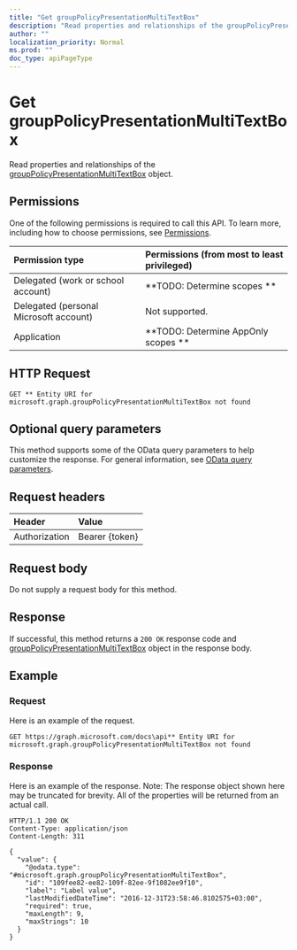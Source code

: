 ```yaml
---
title: "Get groupPolicyPresentationMultiTextBox"
description: "Read properties and relationships of the groupPolicyPresentationMultiTextBox object."
author: ""
localization_priority: Normal
ms.prod: ""
doc_type: apiPageType
---
```


# Get groupPolicyPresentationMultiTextBox

Read properties and relationships of the [groupPolicyPresentationMultiTextBox](../resources/grouppolicypresentationmultitextbox.md) object.

## Permissions
One of the following permissions is required to call this API. To learn more, including how to choose permissions, see [Permissions](/concepts/permissions-reference.md).

|Permission type|Permissions (from most to least privileged)|
|:---|:---|
|Delegated (work or school account)|**TODO: Determine scopes **|
|Delegated (personal Microsoft account)|Not supported.|
|Application|**TODO: Determine AppOnly scopes **|

## HTTP Request
<!-- {
  "blockType": "ignored"
}
-->
``` http
GET ** Entity URI for microsoft.graph.groupPolicyPresentationMultiTextBox not found
```

## Optional query parameters
This method supports some of the OData query parameters to help customize the response. For general information, see [OData query parameters](/graph/query-parameters).

## Request headers
|Header|Value|
|:---|:---|
|Authorization|Bearer {token}|

## Request body
Do not supply a request body for this method.

## Response
If successful, this method returns a `200 OK` response code and [groupPolicyPresentationMultiTextBox](../resources/grouppolicypresentationmultitextbox.md) object in the response body.

## Example

### Request
Here is an example of the request.
<!-- {
  "blockType": "request",
  "name": "get_grouppolicypresentationmultitextbox"
}
-->
``` http
GET https://graph.microsoft.com/docs\api** Entity URI for microsoft.graph.groupPolicyPresentationMultiTextBox not found
```

### Response
Here is an example of the response. Note: The response object shown here may be truncated for brevity. All of the properties will be returned from an actual call.
<!-- {
  "blockType": "response",
  "truncated": true,
  "@odata.type": "microsoft.graph.groupPolicyPresentationMultiTextBox"
}
-->
``` http
HTTP/1.1 200 OK
Content-Type: application/json
Content-Length: 311

{
  "value": {
    "@odata.type": "#microsoft.graph.groupPolicyPresentationMultiTextBox",
    "id": "109fee82-ee82-109f-82ee-9f1082ee9f10",
    "label": "Label value",
    "lastModifiedDateTime": "2016-12-31T23:58:46.8102575+03:00",
    "required": true,
    "maxLength": 9,
    "maxStrings": 10
  }
}
```

